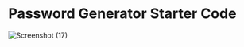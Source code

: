 # Password Generator Starter Code

![Screenshot (17)](https://user-images.githubusercontent.com/78257029/111199007-8ea99880-8596-11eb-8508-7579b48ceed5.png)